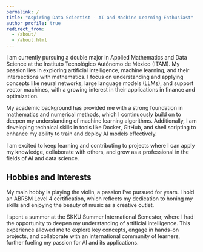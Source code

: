 ```yaml
---
permalink: /
title: "Aspiring Data Scientist - AI and Machine Learning Enthusiast"
author_profile: true
redirect_from: 
  - /about/
  - /about.html
---
```


I am currently pursuing a double major in Applied Mathematics and Data Science at the Instituto Tecnológico Autónomo de México (ITAM). My passion lies in exploring artificial intelligence, machine learning, and their intersections with mathematics. I focus on understanding and applying concepts like neural networks, large language models (LLMs), and support vector machines, with a growing interest in their applications in finance and optimization.

My academic background has provided me with a strong foundation in mathematics and numerical methods, which I continuously build on to deepen my understanding of machine learning algorithms. Additionally, I am developing technical skills in tools like Docker, GitHub, and shell scripting to enhance my ability to train and deploy AI models effectively.

I am excited to keep learning and contributing to projects where I can apply my knowledge, collaborate with others, and grow as a professional in the fields of AI and data science.

## Hobbies and Interests

My main hobby is playing the violin, a passion I’ve pursued for years. I hold an ABRSM Level 4 certification, which reflects my dedication to honing my skills and enjoying the beauty of music as a creative outlet.

I spent a summer at the SKKU Summer International Semester, where I had the opportunity to deepen my understanding of artificial intelligence. This experience allowed me to explore key concepts, engage in hands-on projects, and collaborate with an international community of learners, further fueling my passion for AI and its applications.